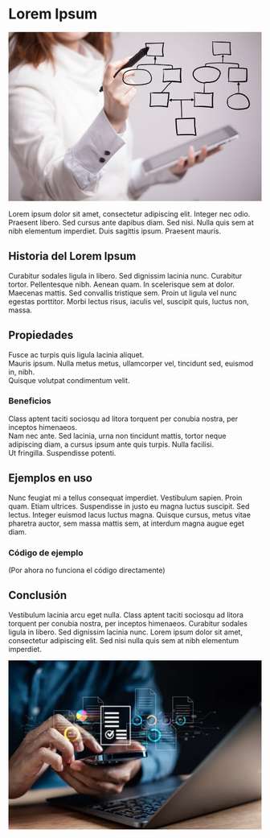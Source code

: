 # Lorem Ipsum

![Portada](https://github.com/Metrio-ai/metrio-blogposts/blob/main/lorem-ipsum/img/businessoptimization-service.jpg?raw=true)

Lorem ipsum dolor sit amet, consectetur adipiscing elit. Integer nec odio. Praesent libero. Sed cursus ante dapibus diam. Sed nisi. Nulla quis sem at nibh elementum imperdiet. Duis sagittis ipsum. Praesent mauris.

## Historia del Lorem Ipsum

Curabitur sodales ligula in libero. Sed dignissim lacinia nunc. Curabitur tortor. Pellentesque nibh. Aenean quam. In scelerisque sem at dolor. Maecenas mattis. Sed convallis tristique sem. Proin ut ligula vel nunc egestas porttitor. Morbi lectus risus, iaculis vel, suscipit quis, luctus non, massa.

## Propiedades

Fusce ac turpis quis ligula lacinia aliquet.  
Mauris ipsum. Nulla metus metus, ullamcorper vel, tincidunt sed, euismod in, nibh.  
Quisque volutpat condimentum velit.  

### Beneficios

Class aptent taciti sociosqu ad litora torquent per conubia nostra, per inceptos himenaeos.  
Nam nec ante. Sed lacinia, urna non tincidunt mattis, tortor neque adipiscing diam, a cursus ipsum ante quis turpis. Nulla facilisi.  
Ut fringilla. Suspendisse potenti.

## Ejemplos en uso

Nunc feugiat mi a tellus consequat imperdiet. Vestibulum sapien. Proin quam. Etiam ultrices. Suspendisse in justo eu magna luctus suscipit. Sed lectus. Integer euismod lacus luctus magna. Quisque cursus, metus vitae pharetra auctor, sem massa mattis sem, at interdum magna augue eget diam.

### Código de ejemplo

(Por ahora no funciona el código directamente)

## Conclusión

Vestibulum lacinia arcu eget nulla. Class aptent taciti sociosqu ad litora torquent per conubia nostra, per inceptos himenaeos. Curabitur sodales ligula in libero. Sed dignissim lacinia nunc.
Lorem ipsum dolor sit amet, consectetur adipiscing elit.
Sed nisi nulla quis sem at nibh elementum imperdiet.

![ImagenFinal](https://raw.githubusercontent.com/Metrio-ai/metrio-blogposts/refs/heads/main/lorem-ipsum/img/digitaltransform-service.webp)